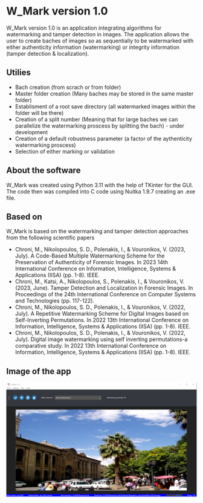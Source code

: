 # W_Mark version 1.0
W_Mark version 1.0 is an application integrating algorithms for watermarking and tamper detection in images. 
The application allows the user to create baches of images so as sequentially to be watermarked with either authenticity information (watermarking) or integrity information (tamper detection & localization).

## Utilies
  * Bach creation (from scrach or from folder)
  * Master folder creation (Many baches may be stored in the same master folder)
  * Establisment of a root save directory (all watermarked images within the folder will be there)
  * Creation of a split number (Meaning that for large baches we can parallelize the watermarking proscess by splitting the bach) - under development
  * Creation of a default robustness parameter (a factor of the aythenticity watermarking proscess)
  * Selection of either marking or validation

## About the software
W_Mark was created using Python 3.11 with the help of TKinter for the GUI. The code then was compiled into C code using Nuitka 1.9.7 creating an .exe file.


## Based on
W_Mark is based on the watermarking and tamper detection approaches from the following scientific papers
* Chroni, M., Nikolopoulos, S. D., Polenakis, I., & Vouronikos, V. (2023, July). A Code-Based Multiple Watermarking Scheme for the Preservation of Authenticity of Forensic Images. 
In 2023 14th International Conference on Information, Intelligence, Systems & Applications (IISA) (pp. 1-8). IEEE.
* Chroni, M., Katsi, A., Nikolopoulos, S., Polenakis, I., & Vouronikos, V. (2023, June). Tamper Detection and Localization in Forensic Images. In Proceedings of the 24th International Conference on Computer Systems and Technologies (pp. 117-122).
* Chroni, M., Nikolopoulos, S. D., Polenakis, I., & Vouronikos, V. (2022, July). A Repetitive Watermarking Scheme for Digital Images based on Self-Inverting Permutations. In 2022 13th International Conference on Information, Intelligence, Systems &   Applications (IISA) (pp. 1-8). IEEE.
* Chroni, M., Nikolopoulos, S. D., Polenakis, I., & Vouronikos, V. (2022, July). Digital image watermarking using self inverting permutations-a comparative study. In 2022 13th International Conference on Information, Intelligence, Systems & Applications (IISA) (pp. 1-8). IEEE.


## Image of the app
![sneak pic](https://github.com/VasilhsVouronikos/W_Mark-v.1/blob/main/images/run1.PNG?raw=true)
